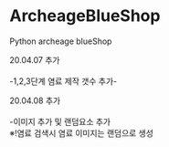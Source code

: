 # ArcheageBlueShop
Python archeage blueShop

20.04.07 추가<br> 
<br>-1,2,3단계 염료 제작 갯수 추가-<br>

20.04.08 추가<br>
<br>-이미지 추가 및 랜덤요소 추가<br>
※!염료 검색시 염료 이미지는 랜덤으로 생성<br>


